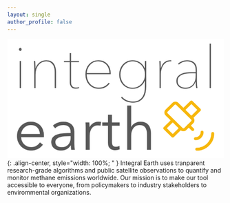 ```yaml
---
layout: single
author_profile: false
---
```

<!-- <div class="flex-container">
  <img class="img-circle-avatar" src="/assets/images/logos/dark/logo_curlybrackets_dark.png">
</div> -->
  <!-- <div class="bio">Integral Earth uses atmospheric modeling, satellite data and research-grade algorithms to quantify and monitor methane emissions worldwide.</div>  -->
  ![Methane](/assets/images/logos/dark/twoline_dark_large.png){: .align-center, style="width: 100%; " }
  Integral Earth uses tranparent research-grade algorithms and public satellite observations to quantify and monitor methane emissions worldwide. Our mission is to make our tool accessible to everyone, from policymakers to industry stakeholders to envirommental organizations.